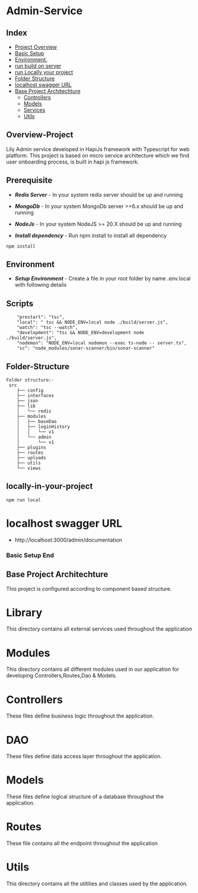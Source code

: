 # Admin-Service

## Index
- [Project Overview](#Overview-Project)
- [Basic Setup](#Prerequisite)
- [Environment.](#Environment)
- [run build on server](#Scripts)
- [run Locally your project](#locally-in-your-project)
- [Folder Structure](#Folder-Structure)
- [localhost swagger URL](#localhost-swagger-url)
- [Base Project Architechture](#base-project-architechture)
    - [Controllers](#controllers)
    - [Models](#models)
    - [Services](#services)
    - [Utils](#utils)

## Overview-Project
Lily Admin service developed in HapiJs framework with Typescript for web platform.
This project is based on micro service  architecture which we find user onboarding process, is built in hapi js framework.

## Prerequisite

- ***Redis Server*** - In your system redis server should be up and running
- ***MongoDb*** - In your system MongoDb server >=6.x should be up and running
- ***NodeJs*** - In your system NodeJS >= 20.X should be up and running


- ***Install dependency*** - Run npm install to install all dependency
```
npm install 
```
## Environment 
- ***Setup Environment*** - Create a file in your root folder by name .env.local with following details 

## Scripts 
```
    "prestart": "tsc",
    "local": " tsc && NODE_ENV=local node ./build/server.js",
    "watch": "tsc --watch",
    "development": "tsc && NODE_ENV=development node ./build/server.js",
    "nodemon": "NODE_ENV=local nodemon --exec ts-node -- server.ts",
    "sc": "node_modules/sonar-scanner/bin/sonar-scanner"
```

## Folder-Structure

```
Folder structure:-
 src
    ├── config
    ├── interfaces
    ├── json
    ├── lib
    │   └── redis
    ├── modules
    │   ├── baseDao
    │   ├── loginHistory
    │   │   └── v1
    │   └── admin
    │       └── v1
    ├── plugins
    ├── routes
    ├── uploads
    ├── utils
    └── views
```

## locally-in-your-project
```
npm run local 
```
# localhost swagger URL

- http://localhost:3000/admin/documentation

### Basic Setup End

## Base Project Architechture
This project is configured according to component based structure.

# Library
This directory contains all external services used throughout the application

# Modules
This directory contains all different modules used in our application for developing Controllers,Routes,Dao & Models.

# Controllers
These files define business logic throughout the application.

# DAO
These files define data access layer throughout the application.

# Models
These files define logical structure of a database throughout the application.

# Routes
These file contains all the endpoint throughout the application

# Utils
This directory contains all the utitilies and classes used by the application.

